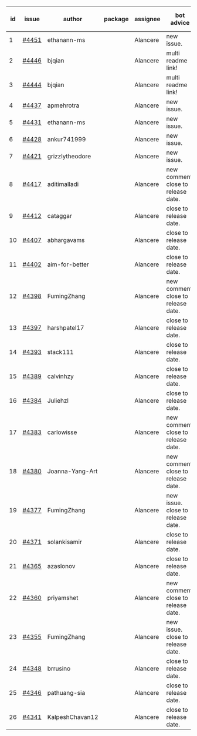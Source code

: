 | id | issue | author | package | assignee | bot advice | created date of issue | target release date | date from target |
| ------ | ------ | ------ | ------ | ------ | ------ | ------ | ------ | :-----: |
| 1 | [#4451](https://github.com/Azure/sdk-release-request/issues/4451) | ethanann-ms |  | Alancere | new issue. | 08-17 | 09-22 |  |
| 2 | [#4446](https://github.com/Azure/sdk-release-request/issues/4446) | bjqian |  | Alancere | multi readme link! | 08-17 | 09-22 |  |
| 3 | [#4444](https://github.com/Azure/sdk-release-request/issues/4444) | bjqian |  | Alancere | multi readme link! | 08-17 | 09-22 |  |
| 4 | [#4437](https://github.com/Azure/sdk-release-request/issues/4437) | apmehrotra |  | Alancere | new issue. | 08-16 | 09-22 |  |
| 5 | [#4431](https://github.com/Azure/sdk-release-request/issues/4431) | ethanann-ms |  | Alancere | new issue. | 08-15 | 09-22 |  |
| 6 | [#4428](https://github.com/Azure/sdk-release-request/issues/4428) | ankur741999 |  | Alancere | new issue. | 08-14 | 09-22 |  |
| 7 | [#4421](https://github.com/Azure/sdk-release-request/issues/4421) | grizzlytheodore |  | Alancere | new issue. | 08-12 | 09-22 |  |
| 8 | [#4417](https://github.com/Azure/sdk-release-request/issues/4417) | aditimalladi |  | Alancere | new comment. close to release date.  | 08-11 | 08-25 | 2 |
| 9 | [#4412](https://github.com/Azure/sdk-release-request/issues/4412) | cataggar |  | Alancere | close to release date.  | 08-08 | 08-25 | 2 |
| 10 | [#4407](https://github.com/Azure/sdk-release-request/issues/4407) | abhargavams |  | Alancere | close to release date.  | 08-08 | 08-25 | 2 |
| 11 | [#4402](https://github.com/Azure/sdk-release-request/issues/4402) | aim-for-better |  | Alancere | close to release date.  | 08-08 | 08-25 | 2 |
| 12 | [#4398](https://github.com/Azure/sdk-release-request/issues/4398) | FumingZhang |  | Alancere | new comment. close to release date.  | 08-08 | 08-25 | 2 |
| 13 | [#4397](https://github.com/Azure/sdk-release-request/issues/4397) | harshpatel17 |  | Alancere | close to release date.  | 08-07 | 08-25 | 2 |
| 14 | [#4393](https://github.com/Azure/sdk-release-request/issues/4393) | stack111 |  | Alancere | close to release date.  | 08-04 | 08-25 | 2 |
| 15 | [#4389](https://github.com/Azure/sdk-release-request/issues/4389) | calvinhzy |  | Alancere | close to release date.  | 08-04 | 08-25 | 2 |
| 16 | [#4384](https://github.com/Azure/sdk-release-request/issues/4384) | Juliehzl |  | Alancere | close to release date.  | 08-02 | 08-25 | 2 |
| 17 | [#4383](https://github.com/Azure/sdk-release-request/issues/4383) | carlowisse |  | Alancere | new comment. close to release date.  | 08-01 | 08-25 | 2 |
| 18 | [#4380](https://github.com/Azure/sdk-release-request/issues/4380) | Joanna-Yang-Art |  | Alancere | new comment. close to release date.  | 07-31 | 08-25 | 2 |
| 19 | [#4377](https://github.com/Azure/sdk-release-request/issues/4377) | FumingZhang |  | Alancere | new issue. close to release date.  | 07-31 | 08-25 | 2 |
| 20 | [#4371](https://github.com/Azure/sdk-release-request/issues/4371) | solankisamir |  | Alancere | close to release date.  | 07-27 | 08-25 | 2 |
| 21 | [#4365](https://github.com/Azure/sdk-release-request/issues/4365) | azaslonov |  | Alancere | close to release date.  | 07-26 | 08-25 | 2 |
| 22 | [#4360](https://github.com/Azure/sdk-release-request/issues/4360) | priyamshet |  | Alancere | new comment. close to release date.  | 07-25 | 08-25 | 2 |
| 23 | [#4355](https://github.com/Azure/sdk-release-request/issues/4355) | FumingZhang |  | Alancere | new issue. close to release date.  | 07-21 | 08-25 | 2 |
| 24 | [#4348](https://github.com/Azure/sdk-release-request/issues/4348) | brrusino |  | Alancere | close to release date.  | 07-20 | 08-25 | 2 |
| 25 | [#4346](https://github.com/Azure/sdk-release-request/issues/4346) | pathuang-sia |  | Alancere | close to release date.  | 07-19 | 08-25 | 2 |
| 26 | [#4341](https://github.com/Azure/sdk-release-request/issues/4341) | KalpeshChavan12 |  | Alancere | close to release date.  | 07-15 | 08-25 | 2 |
